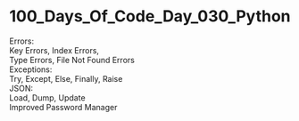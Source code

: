 # 100_Days_Of_Code_Day_030_Python
Errors:<br />
Key Errors, Index Errors,<br />
Type Errors, File Not Found Errors<br />
Exceptions:<br />
Try, Except, Else, Finally, Raise<br />
JSON:<br />
Load, Dump, Update<br />
Improved Password Manager
